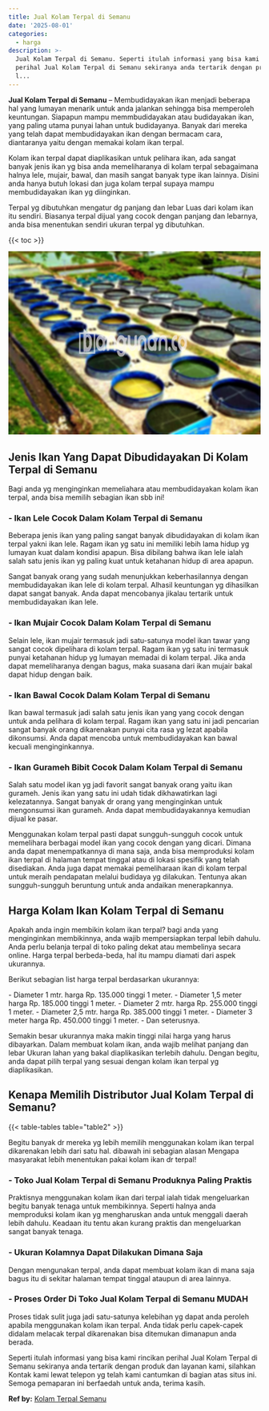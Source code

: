 ```yaml
---
title: Jual Kolam Terpal di Semanu
date: '2025-08-01'
categories:
  - harga
description: >-
  Jual Kolam Terpal di Semanu. Seperti itulah informasi yang bisa kami rincikan
  perihal Jual Kolam Terpal di Semanu sekiranya anda tertarik dengan produk dan
  l...
---
```


**Jual Kolam Terpal di Semanu** – Membudidayakan ikan menjadi beberapa hal yang lumayan menarik untuk anda jalankan sehingga bisa memperoleh keuntungan. Siapapun mampu memmbudidayakan atau budidayakan ikan, yang paling utama punyai lahan untuk budidayanya. Banyak dari mereka yang telah dapat membudidayakan ikan dengan bermacam cara, diantaranya yaitu dengan memakai kolam ikan terpal.

Kolam ikan terpal dapat diaplikasikan untuk pelihara ikan, ada sangat banyak jenis ikan yg bisa anda memeliharanya di kolam terpal sebagaimana halnya lele, mujair, bawal, dan masih sangat banyak type ikan lainnya. Disini anda hanya butuh lokasi dan juga kolam terpal supaya mampu membudidayakan ikan yg diinginkan.

Terpal yg dibutuhkan mengatur dg panjang dan lebar Luas dari kolam ikan itu sendiri. Biasanya terpal dijual yang cocok dengan panjang dan lebarnya, anda bisa menentukan sendiri ukuran terpal yg dibutuhkan.

{{< toc >}}

![Jual Kolam Terpal di Semanu](/images/jual-kolam-terpal-33.png)

## Jenis Ikan Yang Dapat Dibudidayakan Di Kolam Terpal di Semanu

Bagi anda yg menginginkan memeliahara atau membudidayakan kolam ikan terpal, anda bisa memilih sebagian ikan sbb ini!

### \- Ikan Lele Cocok Dalam Kolam Terpal di Semanu

Beberapa jenis ikan yang paling sangat banyak dibudidayakan di kolam ikan terpal yakni ikan lele. Ragam ikan yg satu ini memiliki lebih lama hidup yg lumayan kuat dalam kondisi apapun. Bisa dibilang bahwa ikan lele ialah salah satu jenis ikan yg paling kuat untuk ketahanan hidup di area apapun.

Sangat banyak orang yang sudah menunjukkan keberhasilannya dengan membudidayakan ikan lele di kolam terpal. Alhasil keuntungan yg dihasilkan dapat sangat banyak. Anda dapat mencobanya jikalau tertarik untuk membudidayakan ikan lele.

### \- Ikan Mujair Cocok Dalam Kolam Terpal di Semanu

Selain lele, ikan mujair termasuk jadi satu-satunya model ikan tawar yang sangat cocok dipelihara di kolam terpal. Ragam ikan yg satu ini termasuk punyai ketahanan hidup yg lumayan memadai di kolam terpal. Jika anda dapat memeliharanya dengan bagus, maka suasana dari ikan mujair bakal dapat hidup dengan baik.

### \- Ikan Bawal Cocok Dalam Kolam Terpal di Semanu

Ikan bawal termasuk jadi salah satu jenis ikan yang yang cocok dengan untuk anda pelihara di kolam terpal. Ragam ikan yang satu ini jadi pencarian sangat banyak orang dikarenakan punyai cita rasa yg lezat apabila dikonsumsi. Anda dapat mencoba untuk membudidayakan kan bawal kecuali menginginkannya.

### \- Ikan Gurameh Bibit Cocok Dalam Kolam Terpal di Semanu

Salah satu model ikan yg jadi favorit sangat banyak orang yaitu ikan gurameh. Jenis ikan yang satu ini udah tidak dikhawatirkan lagi kelezatannya. Sangat banyak dr orang yang menginginkan untuk mengonsumsi ikan gurameh. Anda dapat membudidayakannya kemudian dijual ke pasar.

Menggunakan kolam terpal pasti dapat sungguh-sungguh cocok untuk memelihara berbagai model ikan yang cocok dengan yang dicari. Dimana anda dapat menempatkannya di mana saja, anda bisa memproduksi kolam ikan terpal di halaman tempat tinggal atau di lokasi spesifik yang telah disediakan. Anda juga dapat memakai pemeliharaan ikan di kolam terpal untuk meraih pendapatan melalui budidaya yg dilakukan. Tentunya akan sungguh-sungguh beruntung untuk anda andaikan menerapkannya.

## Harga Kolam Ikan Kolam Terpal di Semanu

Apakah anda ingin membikin kolam ikan terpal? bagi anda yang menginginkan membikinnya, anda wajib mempersiapkan terpal lebih dahulu. Anda perlu belanja terpal di toko paling dekat atau membelinya secara online. Harga terpal berbeda-beda, hal itu mampu diamati dari aspek ukurannya.

Berikut sebagian list harga terpal berdasarkan ukurannya:

\- Diameter 1 mtr. harga Rp. 135.000 tinggi 1 meter. - Diameter 1,5 meter harga Rp. 185.000 tinggi 1 meter. - Diameter 2 mtr. harga Rp. 255.000 tinggi 1 meter. - Diameter 2,5 mtr. harga Rp. 385.000 tinggi 1 meter. - Diameter 3 meter harga Rp. 450.000 tinggi 1 meter. - Dan seterusnya.

Semakin besar ukurannya maka makin tinggi nilai harga yang harus dibayarkan. Dalam membuat kolam ikan, anda wajib melihat panjang dan lebar Ukuran lahan yang bakal diaplikasikan terlebih dahulu. Dengan begitu, anda dapat pilih terpal yang sesuai dengan kolam ikan terpal yg diaplikasikan.

## Kenapa Memilih Distributor Jual Kolam Terpal di Semanu?

{{< table-tables table="table2" >}}

Begitu banyak dr mereka yg lebih memilih menggunakan kolam ikan terpal dikarenakan lebih dari satu hal. dibawah ini sebagian alasan Mengapa masyarakat lebih menentukan pakai kolam ikan dr terpal!

### \- Toko Jual Kolam Terpal di Semanu Produknya Paling Praktis

Praktisnya menggunakan kolam ikan dari terpal ialah tidak mengeluarkan begitu banyak tenaga untuk membikinnya. Seperti halnya anda memproduksi kolam ikan yg mengharuskan anda untuk menggali daerah lebih dahulu. Keadaan itu tentu akan kurang praktis dan mengeluarkan sangat banyak tenaga.

### \- Ukuran Kolamnya Dapat Dilakukan Dimana Saja

Dengan mengunakan terpal, anda dapat membuat kolam ikan di mana saja bagus itu di sekitar halaman tempat tinggal ataupun di area lainnya.

### \- Proses Order Di Toko Jual Kolam Terpal di Semanu MUDAH

Proses tidak sulit juga jadi satu-satunya kelebihan yg dapat anda peroleh apabila menggunakan kolam ikan terpal. Anda tidak perlu capek-capek didalam melacak terpal dikarenakan bisa ditemukan dimanapun anda berada.

Seperti itulah informasi yang bisa kami rincikan perihal Jual Kolam Terpal di Semanu sekiranya anda tertarik dengan produk dan layanan kami, silahkan Kontak kami lewat telepon yg telah kami cantumkan di bagian atas situs ini. Semoga pemaparan ini berfaedah untuk anda, terima kasih.

**Ref by:** [Kolam Terpal Semanu](https://id.wikipedia.org/wiki/Kolam)
